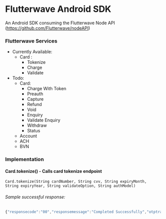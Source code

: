 # Flutterwave Android SDK

An Android SDK consuming the Flutterwave Node API      (https://github.com/Flutterwave/nodeAPI)

### Flutterwave Services

- Currently Available:
  - Card :
    - Tokenize
    - Charge
    - Validate
- Todo:
    - Card:
        - Charge With Token
        - Preauth
        - Capture
        - Refund
        - Void
        - Enquiry
        - Validate Enquiry
        - Withdraw
        - Status
    - Account
    - ACH
    - BVN

### Implementation

#### Card.tokenize() - Calls card tokenize endpoint

```
Card.tokenize(String cardNumber, String cvv, String expiryMonth, String expiryYear, String validateOption, String authModel)
```

###### Sample successful response:

```javascript
{"responsecode":"00","responsemessage":"Completed Successfully","otptransactionidentifier":null,"transactionreference":null,"responsehtml":null,"responsetoken":"hWflntv6As0P1C96796","requiresValidation":false}
```
